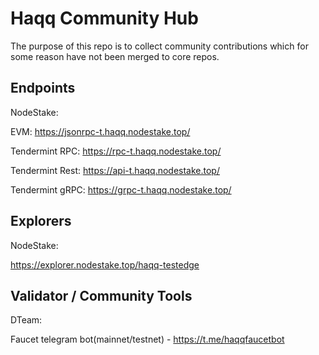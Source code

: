 # Haqq Community Hub

The purpose of this repo is to collect community contributions which for some reason have not been merged to core repos.

## Endpoints
NodeStake:

EVM: https://jsonrpc-t.haqq.nodestake.top/

Tendermint RPC: https://rpc-t.haqq.nodestake.top/

Tendermint Rest: https://api-t.haqq.nodestake.top/

Tendermint gRPC: https://grpc-t.haqq.nodestake.top/

## Explorers
NodeStake:

https://explorer.nodestake.top/haqq-testedge

## Validator / Community Tools
DTeam:

Faucet telegram bot(mainnet/testnet) - https://t.me/haqqfaucetbot
